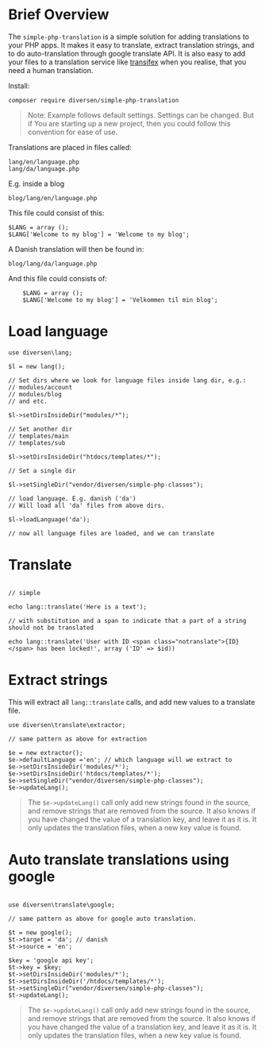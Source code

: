 # Brief Overview

The `simple-php-translation` is a simple solution for adding 
translations to your PHP apps. It makes it easy to translate,
extract translation strings, and to do auto-translation through 
google translate API. It is also easy to add your files to a 
translation service like [transifex](https://www.transifex.com/)
when you realise, that you need a human translation. 

Install: 

    composer require diversen/simple-php-translation

> Note: Example follows default settings. Settings can be changed. But if
> You are starting up a new project, then you could follow this convention
> for ease of use. 

Translations are placed in files called:

    lang/en/language.php
    lang/da/language.php

E.g. inside a blog

    blog/lang/en/language.php

This file could consist of this:

~~~.php
$LANG = array ();
$LANG['Welcome to my blog'] = 'Welcome to my blog';
~~~

A Danish translation will then be found in: 

    blog/lang/da/language.php

And this file could consists of: 

~~~.php
    $LANG = array ();
    $LANG['Welcome to my blog'] = 'Velkommen til min blog';
~~~

# Load language

~~~.php
use diversen\lang;

$l = new lang();

// Set dirs where we look for language files inside lang dir, e.g.: 
// modules/account
// modules/blog
// and etc. 

$l->setDirsInsideDir("modules/*");

// Set another dir
// templates/main
// templates/sub

$l->setDirsInsideDir("htdocs/templates/*");

// Set a single dir

$l->setSingleDir("vendor/diversen/simple-php-classes");

// load language. E.g. danish ('da')
// Will load all 'da' files from above dirs.

$l->loadLanguage('da');

// now all language files are loaded, and we can translate
~~~

# Translate

~~~.php

// simple

echo lang::translate('Here is a text');

// with substitution and a span to indicate that a part of a string should not be translated

echo lang::translate('User with ID <span class="notranslate">{ID}</span> has been locked!', array ('ID' => $id))

~~~

# Extract strings 

This will extract all `lang::translate` calls, and add new values to a translate file. 

~~~.php
use diversen\translate\extractor;

// same pattern as above for extraction

$e = new extractor();
$e->defaultLanguage ='en'; // which language will we extract to
$e->setDirsInsideDir('modules/*');
$e->setDirsInsideDir('htdocs/templates/*');
$e->setSingleDir("vendor/diversen/simple-php-classes");
$e->updateLang();
~~~

> The `$e->updateLang()` call only add new strings found in the source, and remove
> strings that are removed from the source. It also knows if you have changed 
> the value of a translation key, and leave it as it is. It only updates the translation
> files, when a new key value is found.

# Auto translate translations using google

~~~.php

use diversen\translate\google;

// same pattern as above for google auto translation.

$t = new google();
$t->target = 'da'; // danish
$t->source = 'en';

$key = 'google api key';
$t->key = $key;
$t->setDirsInsideDir('modules/*');
$t->setDirsInsideDir('/htdocs/templates/*');  
$t->setSingleDir("vendor/diversen/simple-php-classes");
$t->updateLang();
~~~

> The `$e->updateLang()` call only add new strings found in the source, and remove
> strings that are removed from the source. It also knows if you have changed 
> the value of a translation key, and leave it as it is. It only updates the translation
> files, when a new key value is found.

